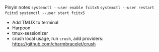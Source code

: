 Pinyin notes
`systemctl --user enable fcitx5`
`systemctl --user restart fcitx5`
`systemctl --user start fcitx5`

- Add TMUX to terminal
- Harpoon
- tmux-sessionizer
- crush local usage, run `crush`, add providers: https://github.com/charmbracelet/crush

